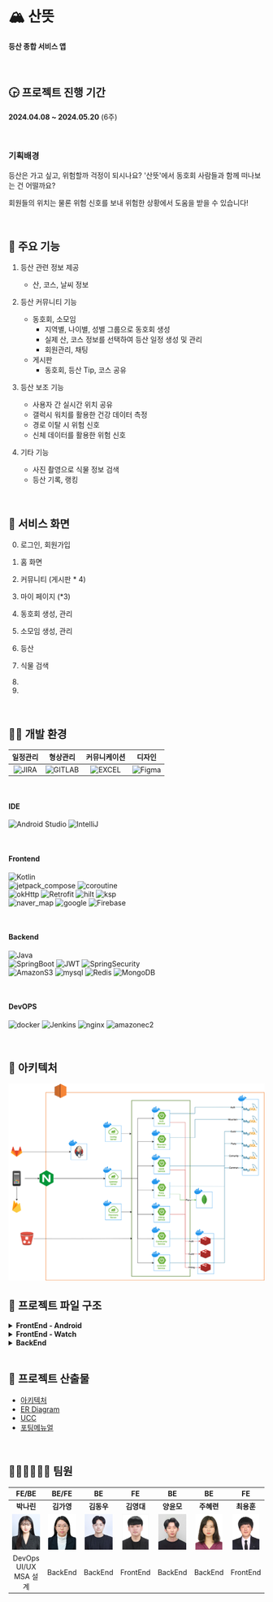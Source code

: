 # 🏔 산뜻

#### 등산 종합 서비스 앱

<br />

## 🕞 프로젝트 진행 기간
**2024.04.08 ~ 2024.05.20** (6주)

<br />

### 기획배경
등산은 가고 싶고, 위험할까 걱정이 되시나요?
'산뜻'에서 동호회 사람들과 함께 떠나보는 건 어떨까요?

회원들의 위치는 물론 위험 신호를 보내 위험한 상황에서 도움을 받을 수 있습니다!

<br />

## 💬 주요 기능
1. 등산 관련 정보 제공
    - 산, 코스, 날씨 정보

2. 등산 커뮤니티 기능
    - 동호회, 소모임
        - 지역별, 나이별, 성별 그룹으로 동호회 생성
        - 실제 산, 코스 정보를 선택하여 등산 일정 생성 및 관리
        - 회원관리, 채팅
    - 게시판
        - 동호회, 등산 Tip, 코스 공유

3. 등산 보조 기능
    - 사용자 간 실시간 위치 공유
    - 갤럭시 워치를 활용한 건강 데이터 측정
    - 경로 이탈 시 위험 신호
    - 신체 데이터를 활용한 위험 신호

4. 기타 기능
    - 사진 촬영으로 식물 정보 검색
    - 등산 기록, 랭킹


<br />

## 📱 서비스 화면

0. 로그인, 회원가입

0. 홈 화면

0. 커뮤니티 (게시판 * 4)

0. 마이 페이지 (*3)

0. 동호회 생성, 관리

0. 소모임 생성, 관리

0. 등산

0. 식물 검색

0. 

0. 


<br />

## 👩‍💻 개발 환경

<a name="item-three"></a>

|일정관리|형상관리|커뮤니케이션|디자인|
|:---:|:---:|:---:|:---:|
| ![JIRA](https://img.shields.io/badge/jira-0052CC?style=for-the-badge&logo=jirasoftware&logoColor=white) | ![GITLAB](https://img.shields.io/badge/gitlab-FC6D26?style=for-the-badge&logo=gitlab&logoColor=white) | ![EXCEL](https://img.shields.io/badge/googlesheets-34A853?style=for-the-badge&logo=notion&logoColor=white) | ![Figma](https://img.shields.io/badge/figma-%23F24E1E.svg?style=for-the-badge&logo=figma&logoColor=white) |


<br />


#### IDE

![Android Studio](https://img.shields.io/badge/android%20studio-346ac1?style=for-the-badge&logo=android%20studio&logoColor=white) ![IntelliJ](https://img.shields.io/badge/intellijidea-000000?style=for-the-badge&logo=intellijidea&logoColor=white)

<br />


#### Frontend
![Kotlin](https://img.shields.io/badge/kotlin-%237F52FF.svg?style=for-the-badge&logo=kotlin&logoColor=white)  
![jetpack_compose](https://img.shields.io/badge/jetpack_compose-4285F4?style=for-the-badge&logo=jetpackcompose&logoColor=white) ![coroutine](https://img.shields.io/badge/coroutine-8A9296?style=for-the-badge&logo=coroutine&logoColor=white)  
![okHttp](https://img.shields.io/badge/okHttp-009020?style=for-the-badge&logo=okHttp&logoColor=white) ![Retrofit](https://img.shields.io/badge/Retrofit-CC0000?style=for-the-badge&logo=Retrofit&logoColor=white)
![hilt](https://img.shields.io/badge/hilt-231F20?style=for-the-badge&logo=hilt&logoColor=white) ![ksp](https://img.shields.io/badge/ksp-ED8106?style=for-the-badge&logo=ksp&logoColor=white)  
![naver_map](https://img.shields.io/badge/naver_map-03C75A?style=for-the-badge&logo=naver&logoColor=white) ![google](https://img.shields.io/badge/google_map-4285F4?style=for-the-badge&logo=google&logoColor=white) ![Firebase](https://img.shields.io/badge/firebase-FFCA28?style=for-the-badge&logo=firebase&logoColor=white)

<br />


#### Backend

![Java](https://img.shields.io/badge/java-%23ED8B00.svg?style=for-the-badge&logo=openjdk&logoColor=white)  
![SpringBoot](https://img.shields.io/badge/springboot-6DB33F?style=for-the-badge&logo=springboot&logoColor=white) ![JWT](https://img.shields.io/badge/JWT-black?style=for-the-badge&logo=JSON%20web%20tokens) ![SpringSecurity](https://img.shields.io/badge/springsecurity-6DB33F?style=for-the-badge&logo=springsecurity&logoColor=white)  
![AmazonS3](https://img.shields.io/badge/AmazonS3-569A31?style=for-the-badge&logo=AmazonS3&logoColor=white) ![mysql](https://img.shields.io/badge/mysql-4479A1?style=for-the-badge&logo=mysql&logoColor=white) ![Redis](https://img.shields.io/badge/redis-DC382D?style=for-the-badge&logo=redis&logoColor=white) ![MongoDB](https://img.shields.io/badge/MongoDB-%234ea94b.svg?style=for-the-badge&logo=mongodb&logoColor=white)

<br />


#### DevOPS

![docker](https://img.shields.io/badge/docker-2496ED?style=for-the-badge&logo=docker&logoColor=white) ![Jenkins](https://img.shields.io/badge/Jenkins-D24939?style=for-the-badge&logo=Jenkins&logoColor=white) ![nginx](https://img.shields.io/badge/nginx-009639?style=for-the-badge&logo=nginx&logoColor=white) ![amazonec2](https://img.shields.io/badge/amazonec2-FF9900?style=for-the-badge&logo=amazonec2&logoColor=white)

<br />

## 🏢 아키텍처
<img src="./documents/산뜻_아키텍처.png" style="background-color: white;">



## 📂 프로젝트 파일 구조

<details>
<summary><b>FrontEnd - Android</b></summary>

```
📦santeut
 ┣ 📂data
 ┃ ┣ 📂apiservice
 ┃ ┃ ┣ 📜AuthApiService.kt
 ┃ ┃ ┣ 📜CommonApiService.kt
 ┃ ┃ ┣ 📜GuildApiService.kt
 ┃ ┃ ┣ 📜HikingApiService.kt
 ┃ ┃ ┣ 📜MountainApiService.kt
 ┃ ┃ ┣ 📜PartyApiService.kt
 ┃ ┃ ┣ 📜PlantIdApi.kt
 ┃ ┃ ┣ 📜PostApiService.kt
 ┃ ┃ ┣ 📜UserApiService.kt
 ┃ ┃ ┗ 📜WeatherApi.kt
 ┃ ┣ 📂di
 ┃ ┃ ┣ 📜AppModule.kt
 ┃ ┃ ┣ 📜RemoteModule.kt
 ┃ ┃ ┣ 📜RepositoryModule.kt
 ┃ ┃ ┗ 📜WebSocketClient.kt
 ┃ ┣ 📂model
 ┃ ┃ ┣ 📂request
 ┃ ┃ ┃ ┣ 📜CreateCommentRequest.kt
 ┃ ┃ ┃ ┣ 📜CreatePartyRequest.kt
 ┃ ┃ ┃ ┣ 📜CreatePostRequest.kt
 ┃ ┃ ┃ ┣ 📜EndHikingRequest.kt
 ┃ ┃ ┃ ┣ 📜FCMTokenRequest.kt
 ┃ ┃ ┃ ┣ 📜GuildRequest.kt
 ┃ ┃ ┃ ┣ 📜LoginRequest.kt
 ┃ ┃ ┃ ┣ 📜PartyIdRequest.kt
 ┃ ┃ ┃ ┣ 📜PlantIdentificationRequest.kt
 ┃ ┃ ┃ ┣ 📜SignUpRequest.kt
 ┃ ┃ ┃ ┣ 📜StartHikingRequest.kt
 ┃ ┃ ┃ ┗ 📜WebSocketSendMessageRequest.kt
 ┃ ┃ ┣ 📂response
 ┃ ┃ ┃ ┣ 📜AllcourseResponse.kt
 ┃ ┃ ┃ ┣ 📜ChatResponse.kt
 ┃ ┃ ┃ ┣ 📜CommentResponse.kt
 ┃ ┃ ┃ ┣ 📜CoursePostDetailResponse.kt
 ┃ ┃ ┃ ┣ 📜GuildResponse.kt
 ┃ ┃ ┃ ┣ 📜HikingResponse.kt
 ┃ ┃ ┃ ┣ 📜LocationData.kt
 ┃ ┃ ┃ ┣ 📜LoginResponse.kt
 ┃ ┃ ┃ ┣ 📜MountainResponse.kt
 ┃ ┃ ┃ ┣ 📜MyCourseResponse.kt
 ┃ ┃ ┃ ┣ 📜MyProfileResponse.kt
 ┃ ┃ ┃ ┣ 📜PartyCourseResponse.kt
 ┃ ┃ ┃ ┣ 📜PartyResponse.kt
 ┃ ┃ ┃ ┣ 📜PostResponse.kt
 ┃ ┃ ┃ ┣ 📜ReadPostResponse.kt
 ┃ ┃ ┃ ┣ 📜UserLocationDataResponse.kt
 ┃ ┃ ┃ ┗ 📜WebSocketMessageResponse.kt
 ┃ ┃ ┣ 📜ApiResult.kt
 ┃ ┃ ┗ 📜CustomResponse.kt
 ┃ ┣ 📂repository
 ┃ ┃ ┣ 📜AuthRepository.kt
 ┃ ┃ ┣ 📜AuthRepositoryImpl.kt
 ┃ ┃ ┣ 📜CommonRepository.kt
 ┃ ┃ ┣ 📜CommonRepositoryImpl.kt
 ┃ ┃ ┣ 📜GuildRepository.kt
 ┃ ┃ ┣ 📜GuildRepositoryImpl.kt
 ┃ ┃ ┣ 📜HikingRepository.kt
 ┃ ┃ ┣ 📜HikingRepositoryImpl.kt
 ┃ ┃ ┣ 📜MountainRepository.kt
 ┃ ┃ ┣ 📜MountainRepositoryImpl.kt
 ┃ ┃ ┣ 📜PartyRepository.kt
 ┃ ┃ ┣ 📜PartyRepositoryImpl.kt
 ┃ ┃ ┣ 📜PostRepository.kt
 ┃ ┃ ┣ 📜PostRepositoryImpl.kt
 ┃ ┃ ┣ 📜UserRepository.kt
 ┃ ┃ ┗ 📜UserRepositoryImpl.kt
 ┃ ┗ 📂util
 ┃ ┃ ┣ 📜AuthInterceptor.kt
 ┃ ┃ ┣ 📜CameraX.kt
 ┃ ┃ ┣ 📜CameraXFactory.kt
 ┃ ┃ ┣ 📜CameraXImpl.kt
 ┃ ┃ ┣ 📜RecordingInfo.kt
 ┃ ┃ ┣ 📜RecordingState.kt
 ┃ ┃ ┗ 📜SharedPreferencesUtil.kt
 ┣ 📂designsystem
 ┃ ┗ 📂theme
 ┃ ┃ ┣ 📜Color.kt
 ┃ ┃ ┣ 📜Theme.kt
 ┃ ┃ ┣ 📜Type.kt
 ┃ ┃ ┗ 📜Typography.kt
 ┣ 📂domain
 ┃ ┗ 📂usecase
 ┃ ┃ ┣ 📜CommonUseCase.kt
 ┃ ┃ ┣ 📜FCMTokenUseCase.kt
 ┃ ┃ ┣ 📜GuildUseCase.kt
 ┃ ┃ ┣ 📜HikingUseCase.kt
 ┃ ┃ ┣ 📜LoginUseCase.kt
 ┃ ┃ ┣ 📜MountainUseCase.kt
 ┃ ┃ ┣ 📜PartyUseCase.kt
 ┃ ┃ ┣ 📜PostUseCase.kt
 ┃ ┃ ┣ 📜SignUpUseCase.kt
 ┃ ┃ ┗ 📜UserUseCase.kt
 ┣ 📂ui
 ┃ ┣ 📂chat
 ┃ ┃ ┣ 📜ChatListScreen.kt
 ┃ ┃ ┣ 📜ChatScreen.kt
 ┃ ┃ ┣ 📜ChatViewModel.kt
 ┃ ┃ ┗ 📜Message.kt
 ┃ ┣ 📂community
 ┃ ┃ ┣ 📂common
 ┃ ┃ ┃ ┣ 📜CommentScreen.kt
 ┃ ┃ ┃ ┗ 📜ReadPostScreen.kt
 ┃ ┃ ┣ 📂course
 ┃ ┃ ┃ ┣ 📜CreateCoursePostScreen.kt
 ┃ ┃ ┃ ┣ 📜FindHikingHistory.kt
 ┃ ┃ ┃ ┣ 📜PostCourseScreen.kt
 ┃ ┃ ┃ ┗ 📜ReadCoursePostScreen.kt
 ┃ ┃ ┣ 📂guild
 ┃ ┃ ┃ ┗ 📜JoinGuildScreen.kt
 ┃ ┃ ┣ 📂party
 ┃ ┃ ┃ ┗ 📜JoinPartyScreen.kt
 ┃ ┃ ┣ 📂tips
 ┃ ┃ ┃ ┣ 📜CreateTipPostScreen.kt
 ┃ ┃ ┃ ┗ 📜PostTipsScreen.kt
 ┃ ┃ ┣ 📜CommonViewModel.kt
 ┃ ┃ ┣ 📜CommunityScreen.kt
 ┃ ┃ ┗ 📜PostViewModel.kt
 ┃ ┣ 📂guild
 ┃ ┃ ┣ 📜CreateGuildPostScreen.kt
 ┃ ┃ ┣ 📜CreateGuildScreen.kt
 ┃ ┃ ┣ 📜GuildApplyListScreen.kt
 ┃ ┃ ┣ 📜GuildCommunityScreen.kt
 ┃ ┃ ┣ 📜GuildInfoScreen.kt
 ┃ ┃ ┣ 📜GuildMemberListScreen.kt
 ┃ ┃ ┣ 📜GuildPostDetailScreen.kt
 ┃ ┃ ┣ 📜GuildRankingScreen.kt
 ┃ ┃ ┣ 📜GuildScreen.kt
 ┃ ┃ ┣ 📜GuildViewModel.kt
 ┃ ┃ ┣ 📜MyGuildListScreen.kt
 ┃ ┃ ┣ 📜MyGuildScreen.kt
 ┃ ┃ ┗ 📜UpdateGuildScreen.kt
 ┃ ┣ 📂home
 ┃ ┃ ┣ 📜HomeScreen.kt
 ┃ ┃ ┗ 📜HomeViewModel.kt
 ┃ ┣ 📂landing
 ┃ ┃ ┣ 📜LandingScreen.kt
 ┃ ┃ ┣ 📜UserState.kt
 ┃ ┃ ┗ 📜UserViewModel.kt
 ┃ ┣ 📂login
 ┃ ┃ ┣ 📜LoginEvent.kt
 ┃ ┃ ┣ 📜LoginScreen.kt
 ┃ ┃ ┗ 📜LoginViewModel.kt
 ┃ ┣ 📂map
 ┃ ┃ ┣ 📜LocationModule.kt
 ┃ ┃ ┣ 📜MapScreen.kt
 ┃ ┃ ┣ 📜MapViewModel.kt
 ┃ ┃ ┣ 📜PlantViewModel.kt
 ┃ ┃ ┗ 📜SearchPlant.kt
 ┃ ┣ 📂mountain
 ┃ ┃ ┣ 📜MountainListScreen.kt
 ┃ ┃ ┣ 📜MountainScreen.kt
 ┃ ┃ ┗ 📜MountainViewModel.kt
 ┃ ┣ 📂mypage
 ┃ ┃ ┣ 📜MyHikingScreen.kt
 ┃ ┃ ┣ 📜MyPageScreen.kt
 ┃ ┃ ┣ 📜MyProfileScreen.kt
 ┃ ┃ ┣ 📜MyScheduleScreen.kt
 ┃ ┃ ┗ 📜UserViewModel.kt
 ┃ ┣ 📂navigation
 ┃ ┃ ┣ 📂bottom
 ┃ ┃ ┃ ┣ 📜BottomNavBar.kt
 ┃ ┃ ┃ ┣ 📜CommunityNavGraph.kt
 ┃ ┃ ┃ ┣ 📜GuildNavGraph.kt
 ┃ ┃ ┃ ┣ 📜HomeNavGraph.kt
 ┃ ┃ ┃ ┣ 📜MapNavGraph.kt
 ┃ ┃ ┃ ┣ 📜MountainNavGraph.kt
 ┃ ┃ ┃ ┗ 📜MyPageNavGraph.kt
 ┃ ┃ ┣ 📂top
 ┃ ┃ ┃ ┣ 📜TopBar.kt
 ┃ ┃ ┃ ┗ 📜TopNavGraph.kt
 ┃ ┃ ┣ 📜SanteutNavGraph.kt
 ┃ ┃ ┗ 📜UnAuthNavGraph.kt
 ┃ ┣ 📂noti
 ┃ ┃ ┗ 📜NotiScreen.kt
 ┃ ┣ 📂party
 ┃ ┃ ┣ 📜InputPartyInfoScreen.kt
 ┃ ┃ ┣ 📜MyPartyListScreen.kt
 ┃ ┃ ┣ 📜PartyViewModel.kt
 ┃ ┃ ┗ 📜SelectedMountain.kt
 ┃ ┣ 📂signup
 ┃ ┃ ┣ 📜SIgnUpEvent.kt
 ┃ ┃ ┣ 📜SignUpScreen.kt
 ┃ ┃ ┗ 📜SignUpViewModel.kt
 ┃ ┗ 📂wearable
 ┃ ┃ ┗ 📜WearableViewModel.kt
 ┣ 📜MainActivity.kt
 ┣ 📜MainApplication.kt
 ┣ 📜MyFirebaseMessagingService.kt
 ┗ 📜SanteutApp.kt
```

</details>

<details>
<summary><b>FrontEnd - Watch</b></summary>

```
📦santeut
 ┣ 📂data
 ┃ ┣ 📜ExerciseClientKtx.kt
 ┃ ┣ 📜ExerciseClientManager.kt
 ┃ ┗ 📜HealthServicesRepository.kt
 ┣ 📂design
 ┃ ┗ 📂theme
 ┃ ┃ ┗ 📜Theme.kt
 ┣ 📂di
 ┃ ┣ 📜BindService.kt
 ┃ ┣ 📜MainModule.kt
 ┃ ┗ 📜ServiceModule.kt
 ┣ 📂service
 ┃ ┣ 📜ExerciseLogger.kt
 ┃ ┣ 📜ExerciseNotificationManager.kt
 ┃ ┣ 📜ExerciseService.kt
 ┃ ┣ 📜ExerciseServiceMonitor.kt
 ┃ ┗ 📜ExerciseState.kt
 ┣ 📂ui
 ┃ ┣ 📂health
 ┃ ┃ ┣ 📜HealthScreen.kt
 ┃ ┃ ┣ 📜HealthScreenState.kt
 ┃ ┃ ┗ 📜HealthViewModel.kt
 ┃ ┣ 📂main
 ┃ ┃ ┣ 📜MainScreen.kt
 ┃ ┃ ┗ 📜MainViewModel.kt
 ┃ ┣ 📂map
 ┃ ┃ ┗ 📜MapScreen.kt
 ┃ ┣ 📜HealthDataViewModel.kt
 ┃ ┗ 📜WearableModule.kt
 ┣ 📜MainActivity.kt
 ┣ 📜MainApplication.kt
 ┗ 📜SanteutApp.kt
```

</details>

<details>
<summary><b>BackEnd</b></summary>

```

```

</details>

<br />

## 📑 프로젝트 산출물
- [아키텍처](./documents/산뜻_아키텍처.png)
- [ER Diagram](./documents/산뜻_ERD.png)
- [UCC](https://youtu.be/j2zv7wjKVw4)
- [포팅메뉴얼](./exec/)

<br />

## 👨‍👨‍👧👨‍👨‍👧 팀원
|FE/BE|BE/FE|BE|FE|BE|BE|FE|
|:---:|:---:|:---:|:---:|:---:|:---:|:---:|
|**박나린**|**김가영**|**김동우**|**김영대**|**양윤모**|**주혜련**|**최용훈**|
|<img src="./documents/member/박나린.jpg" style="height: 70px">|<img src="./documents/member/김가영.jpg" style="height: 70px">|<img src="./documents/member/김동우.jpg" style="height: 70px">|<img src="./documents/member/김영대.jpg" style="height: 70px">|<img src="./documents/member/양윤모.jpg" style="height: 70px">|<img src="./documents/member/주혜련.jpg" style="height: 70px">|<img src="./documents/member/최용훈.jpg" style="height: 70px">|
| DevOps <br/> UI/UX <br/> MSA 설계 | BackEnd | BackEnd | FrontEnd | BackEnd | BackEnd | FrontEnd |